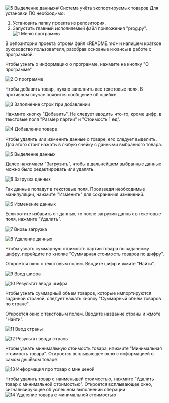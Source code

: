 ![5 Выделение данных](https://github.com/user-attachments/assets/e1cf0492-1175-430d-9341-62bcaa1614b4)# Система учёта экспортируемых товаров
Для установки ПО необходимо:
1) Установить папку проекта из репозитория.
2) Запустить главный исполняемый файл приложения "prog.py".
![1 Меню программы](https://github.com/user-attachments/assets/f4b101f7-0c30-40d8-bf92-203a45b6b931)



В репозитории проекта отроем файл «README.md» и напишем краткое руководство пользователя, разобрав основные нюансы в работе с программой.

Чтобы узнать о информацию о программе, нажмите на кнопку "О программе"

![2 О программе](https://github.com/user-attachments/assets/81925067-7235-4496-a54a-34923829b10f)

Чтобы добавить товар, нужно заполнить все текстовые поля. В противном случае появится сообщение об ошибке.

![3 Заполнение строк при добавлении](https://github.com/user-attachments/assets/48f73fdd-c31f-4ce3-868d-790d14f91546)

Нажмите кнопку "Добавить". Не следует вводить что-то, кроме цифр, в текстовые поля "Размер партии" и "Стоимость 1 ед".

![4 Добавление товара](https://github.com/user-attachments/assets/5b353830-5ad9-41c2-b4b4-03e004d49721)

Чтобы удалить или изменить данные о товаре, его следует выделить. Для этого стоит нажать в любую ячейку с данными выбранного товара.

![5 Выделение данных](https://github.com/user-attachments/assets/1f95af7d-4198-48b1-9299-0f92de6e7299)

Далее нажимаем "Загрузить", чтобы в дальнейшем выбранные данные можно было редактировать или удалять.

![6 Загрузка данных](https://github.com/user-attachments/assets/aa14f4db-7792-494e-9808-66901b805115)

Так данные попадут в текстовые поля. Произведя необходимые манипуляции, нажмите "Изменить" для сохранения изменений. 

![6 Изменение данных](https://github.com/user-attachments/assets/94e2b5e6-a395-4763-b162-c89f1216d10f)

Если хотите избавить от данных, то после загрузки данных в текстовые поля, нажмите "Удалить".

![7 Вновь загрузка](https://github.com/user-attachments/assets/31d9a2f0-a235-4ffc-a371-05bf4bdf76eb)

![8 Удаление данных](https://github.com/user-attachments/assets/af248955-01d2-4d32-a012-90162efd31fb)

Чтобы узнать суммарную стоимость партии товара по заданному шифру, перейдите по кнопке "Суммарная стоимость товаров по шифру".

Откроется окно с текстовым полем. Вводите шифр и жмите "Найти".

![9 Ввод шифра](https://github.com/user-attachments/assets/0eece6de-422e-4790-8342-727ed44d1175)

![10 Результат ввода шифра](https://github.com/user-attachments/assets/e22b1c06-6c80-4f9f-a11e-d205bfe96449)

Чтобы узнать суммарный объем товаров, которые импортируются заданной страной, следует нажать кнопку "Суммарный объём товаров по стране".

Откроется окно с текстовым полем. Вводите название страны и жмоте "Найти".

![11 Ввод страны](https://github.com/user-attachments/assets/edde0147-3ca8-44a9-ad18-94d0338bd546)

![12 Результат ввода страны](https://github.com/user-attachments/assets/64cc6cb4-7b39-4e89-9198-248c40df40cb)

Чтобы узнать минимальную стоимость товара, нажмите "Минимальная стоимость товара".
Откроется всплывающее окно с информацией о самом дешёвом товаре.

![13 Информация про товар с мин ценой](https://github.com/user-attachments/assets/d377ccfd-3758-4401-9512-934cb2bcd896)

Чтобы удалить товар с наименьшей стоимостью, нажмите "Удалить товар с минимальной стоимостью".
Откроется всплывающее окно, сигнализирующее об успешном выполнении операции
![14 Удаление товара с минимальной стоимостью](https://github.com/user-attachments/assets/72959c7a-f146-4c59-a8c2-d8db7e84de48)


















